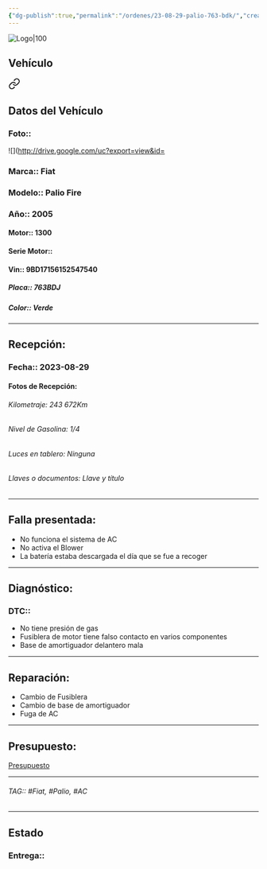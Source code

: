 ```yaml
---
{"dg-publish":true,"permalink":"/ordenes/23-08-29-palio-763-bdk/","created":"","updated":""}
---
```


![Logo|100](http://drive.google.com/uc?export=view&id=137fl3TIZ0-PU8b-Pt0bsjclwHub_u78G)

## Vehículo

<div class="transclusion internal-embed is-loaded"><a class="markdown-embed-link" href="/vehiculos/fiat/palio-763-bdj/#datos-del-vehiculo" aria-label="Open link"><svg xmlns="http://www.w3.org/2000/svg" width="24" height="24" viewBox="0 0 24 24" fill="none" stroke="currentColor" stroke-width="2" stroke-linecap="round" stroke-linejoin="round" class="svg-icon lucide-link"><path d="M10 13a5 5 0 0 0 7.54.54l3-3a5 5 0 0 0-7.07-7.07l-1.72 1.71"></path><path d="M14 11a5 5 0 0 0-7.54-.54l-3 3a5 5 0 0 0 7.07 7.07l1.71-1.71"></path></svg></a><div class="markdown-embed">



## Datos del Vehículo 
### Foto:: 
![](http://drive.google.com/uc?export=view&id=

### Marca:: Fiat 
### Modelo:: Palio Fire
### Año:: 2005
#### Motor:: 1300
#### Serie Motor:: 
#### Vin:: 9BD17156152547540
##### Placa:: 763BDJ
##### Color:: Verde
---


</div></div>


## Recepción:
### Fecha:: 2023-08-29
#### Fotos de Recepción: 

###### Kilometraje: 243 672Km
###### Nivel de Gasolina: 1/4
###### Luces en tablero: Ninguna
###### Llaves o documentos: Llave y título 

---

## Falla presentada:
- No funciona el sistema de AC
- No activa el Blower
- La batería estaba descargada el día que se fue a recoger 


---

## Diagnóstico:
### DTC:: 

- No tiene presión de gas 
- Fusiblera de motor tiene falso contacto en varios componentes 
- Base de amortiguador delantero mala 

---
## Reparación:
- Cambio de Fusiblera 
- Cambio de base de amortiguador 
- Fuga de AC

---

## Presupuesto:

[Presupuesto](obsidian://open?vault=Carros%20Gt&file=Presupuestos%2F23-08-29%20(763BDK).loom)

---

###### TAG:: #Fiat, #Palio, #AC 

---

## Estado

### Entrega:: 